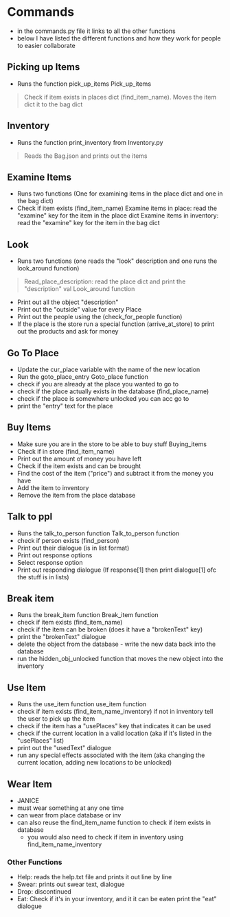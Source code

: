 
# Commands
- in the commands.py file it links to all the other functions
- below I have listed the different functions and how they work for people to easier collaborate

## Picking up Items
- Runs the function pick_up_items
Pick_up_items
> Check if item exists in places dict (find_item_name). 
> Moves the item dict it to the bag dict

## Inventory
- Runs the function print_inventory from Inventory.py
> Reads the Bag.json and prints out the items

## Examine Items
- Runs two functions (One for examining items in the place dict and one in the bag dict)
- Check if item exists (find_item_name)
Examine items in place: read the "examine" key for the item in the place dict
Examine items in inventory: read the "examine" key for the item in the bag dict

## Look
- Runs two functions (one reads the "look" description and one runs the look_around function)
> Read_place_description: read the place dict and print the "description" val
Look_around function
- Print out all the object "description"
- Print out the "outside" value for every Place
- Print out the people using the (check_for_people function)
- If the place is the store run a special function (arrive_at_store) to print out the products and ask for money

## Go To Place
- Update the cur_place variable with the name of the new location
- Run the goto_place_entry
Goto_place function
- check if you are already at the place you wanted to go to
- check if the place actually exists in the database  (find_place_name)
- check if the place is somewhere unlocked you can acc go to
- print the "entry" text for the place

## Buy Items
- Make sure you are in the store to be able to buy stuff
Buying_items
- Check if in store (find_item_name)
- Print out the amount of money you have left
- Check if the item exists and can be brought
- Find the cost of the item ("price") and subtract it from the money you have
- Add the item to inventory
- Remove the item from the place database

## Talk to ppl
- Runs the talk_to_person function
Talk_to_person function
- check if person exists (find_person)
- Print out their dialogue (is in list format)
- Print out response options
- Select response option
- Print out responding dialogue (If response[1] then print dialogue[1] ofc the stuff is in lists)

## Break item
- Runs the break_item function
Break_item function
- check if item exists (find_item_name)
- check if the item can be broken (does it have a "brokenText" key)
- print the "brokenText" dialogue
- delete the object from the database - write the new data back into the database
- run the hidden_obj_unlocked function that moves the new object into the inventory

## Use Item
- Runs the use_item function
use_item function
- check if item exists (find_item_name_inventory) if not in inventory tell the user to pick up the item
- check if the item has a "usePlaces" key that indicates it can be used
- check if the current location in a valid location (aka if it's listed in the "usePlaces" list)
- print out the "usedText" dialogue
- run any special effects associated with the item (aka changing the current location, adding new locations to be unlocked)

## Wear Item
- JANICE
- must wear something at any one time
- can wear from place database or inv
- can also reuse the find_item_name function to check if item exists in database
    - you would also need to check if item in inventory using find_item_name_inventory

### Other Functions
- Help: reads the help.txt file and prints it out line by line
- Swear: prints out swear text, dialogue
- Drop: discontinued
- Eat: Check if it's in your inventory, and it it can be eaten print the "eat" dialogue






